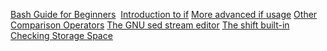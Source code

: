 [Bash Guide for Beginners](http://www.tldp.org/LDP/Bash-Beginners-Guide/html/Bash-Beginners-Guide.html)  
[Introduction to if](http://www.tldp.org/LDP/Bash-Beginners-Guide/html/sect_07_01.html)
[More advanced if usage](http://www.tldp.org/LDP/Bash-Beginners-Guide/html/sect_07_02.html)
[Other Comparison Operators](http://www.tldp.org/LDP/abs/html/comparison-ops.html)
[The GNU sed stream editor](http://www.tldp.org/LDP/Bash-Beginners-Guide/html/Bash-Beginners-Guide.html#chap_05)
[The shift built-in](http://www.tldp.org/LDP/Bash-Beginners-Guide/html/Bash-Beginners-Guide.html#sect_09_07)
[Checking Storage Space](http://www.tldp.org/LDP/lame/LAME/linux-admin-made-easy/checking-storage-space.html)  
